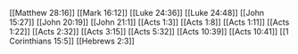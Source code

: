 [[Matthew 28:16]]
[[Mark 16:12]]
[[Luke 24:36]]
[[Luke 24:48]]
[[John 15:27]]
[[John 20:19]]
[[John 21:1]]
[[Acts 1:3]]
[[Acts 1:8]]
[[Acts 1:11]]
[[Acts 1:22]]
[[Acts 2:32]]
[[Acts 3:15]]
[[Acts 5:32]]
[[Acts 10:39]]
[[Acts 10:41]]
[[1 Corinthians 15:5]]
[[Hebrews 2:3]]
